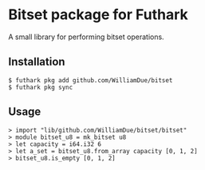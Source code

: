 # Bitset package for Futhark

A small library for performing bitset operations.

## Installation

```
$ futhark pkg add github.com/WilliamDue/bitset
$ futhark pkg sync
```

## Usage
```
> import "lib/github.com/WilliamDue/bitset/bitset"
> module bitset_u8 = mk_bitset u8
> let capacity = i64.i32 6
> let a_set = bitset_u8.from_array capacity [0, 1, 2]
> bitset_u8.is_empty [0, 1, 2]
```
